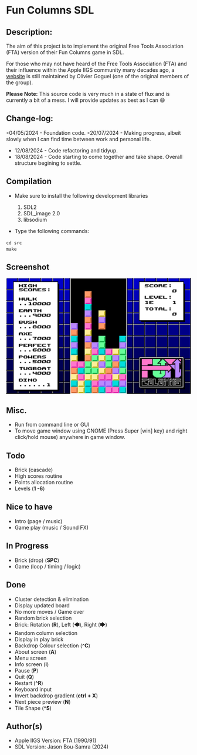 # Fun Columns SDL

## Description:
The aim of this project is to implement the original Free Tools Association (FTA) version of their Fun Columns game in SDL.

For those who may not have heard of the Free Tools Association (FTA) and their influence within the Apple IIGS community many
decades ago, a [website](http://www.freetoolsassociation.com/) is still maintained by Olivier Goguel (one of the original members of the group).

<b>Please Note:</b> This source code is very much in a state of flux and is currently a bit of a mess.
I will provide updates as best as I can :smile:

## Change-log:

◦04/05/2024 - Foundation code.
◦20/07/2024 - Making progress, albeit slowly when I can find time between work and personal life.
* 12/08/2024 - Code refactoring and tidyup.
* 18/08/2024 - Code starting to come together and take shape. Overall structure begining to settle.

## Compilation
* Make sure to install the following development libraries
  1. SDL2
  2. SDL_image 2.0
  3. libsodium
 
* Type the following commands:

`cd src`<br>
`make`

## Screenshot
![Fun Columns](https://raw.githubusercontent.com/bou-samra/Fun-Columns-SDL/main/img/fun-columns.png)

## Misc.
* Run from command line or GUI
* To move game window using GNOME (Press Super [win] key) and right click/hold mouse) anywhere in game window.

## Todo
* Brick (cascade)
* High scores routine
* Points allocation routine
* Levels (**1 -6**)

## Nice to have
* Intro (page / music)
* Game play (music / Sound FX)

## In Progress
* Brick (drop) (**SPC**)
* Game (loop / timing / logic)

## Done
* Cluster detection & elimination
* Display updated board
* No more moves / Game over
* Random brick selection
* Brick: Rotation (**R**), Left (**🡄**), Right (**🡆**)
* Random column selection
* Display in play brick
* Backdrop Colour selection (**^C**) 
* About screen (**A**)
* Menu screen
* Info screen (**I**)
* Pause (**P**)
* Quit (**Q**)
* Restart (**^R**)
* Keyboard input
* Invert backdrop gradient (**ctrl + X**)
* Next piece preview (**N**)
* Tile Shape (**^S**)

## Author(s)
* Apple IIGS Version: FTA (1990/91)
* SDL Version: Jason Bou-Samra (2024)
